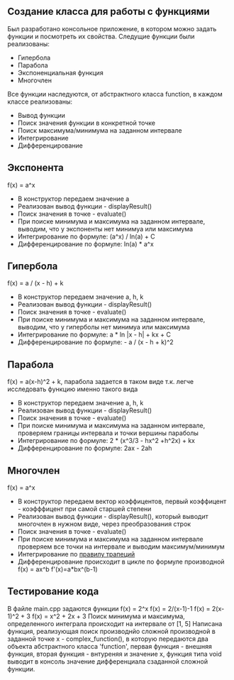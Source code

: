 ## Создание класса для работы с функциями

Был разработано консольное приложение, в котором можно задать функции и посмотреть их свойства.
Следущие функции были реализованы:
- Гипербола
- Парабола 
- Экспоненциальная функция 
- Многочлен

Все функции наследуются, от абстрактного класса function, в каждом классе реализованы:
- Вывод функции 
- Поиск значения функции в конкретной точке
- Поиск максимума/минимума на заданном интервале
- Интегрирование 
- Дифференцирование

## Экспонента 
f(x) = a^x
- В конструктор передаем значение a 
- Реализован вывод функции - displayResult()
- Поиск значения в точке - evaluate()
- При поиске минимума и максимума на заданном интервале, выводим, что у экспоненты нет минимуа или максимума
- Интегрирование по формуле: (a^x) / ln(a) + C
- Дифференцирование по формуле: ln(a) * a^x

## Гипербола
f(x) = a / (x - h) + k
- В конструктор передаем значение a, h, k
- Реализован вывод функции - displayResult()
- Поиск значения в точке - evaluate()
- При поиске минимума и максимума на заданном интервале, выводим, что у гиперболы нет минимуа или максимума
- Интегрирование по формуле: a * ln |x - h| + kx + C
- Дифференцирование по формуле: - a / (x - h + k)^2

## Парабола
f(x) = a(x-h)^2 + k, парабола задается в таком виде т.к. легче исследовать функцию именно такого вида
- В конструктор передаем значение a, h, k
- Реализован вывод функции - displayResult()
- Поиск значения в точке - evaluate()
- При поиске минимума и максимума на заданном интервале, проверяем границы интервала и точки вершины параболы
- Интегрирование по формуле: 2 * (x^3/3 - hx^2 +h^2x) + kx
- Дифференцирование по формуле: 2ax - 2ah

## Многочлен
f(x) = a^x
- В конструктор передаем вектор коэффицентов, первый коэффицент - коэфффицент при самой старшей степени
- Реализован вывод функции - displayResult(), который выводит многочлен в нужном виде, через преобразования строк
- Поиск значения в точке - evaluate()
- При поиске минимума и максимума на заданном интервале проверяем все точки на интервале и выводим максимум/минимум
- Интегрирование по [правилу трапеций](https://ru.wikipedia.org/wiki/%D0%9C%D0%B5%D1%82%D0%BE%D0%B4_%D1%82%D1%80%D0%B0%D0%BF%D0%B5%D1%86%D0%B8%D0%B9)
- Дифференцирование происходит в цикле по формуле производной f(x) = ax^b f'(x)=a*bx^(b-1) 

## Тестирование кода 
В файле main.cpp задаются функции
f(x) = 2^x
f(x) = 2/(x-1)-1
f(x) = 2(x-1)^2 + 3
f(x) = x^2 + 2x + 3
Поиск минимума и максимума, определенного интеграла происходит на интервале от [1, 5]
Написана функция, реализующая поиск производнйо сложной производной в заданной точке х - complex_function(), в которую передаются
два объекта абстрактного класса 'function', первая функция - внешняя функция, вторая функция - внтуреняя и значение x, функция типа void 
выводит в консоль значение дифференциала сзаданной сложной функции.
